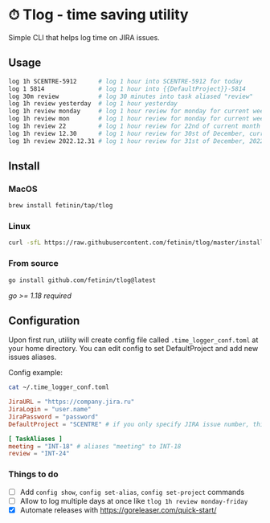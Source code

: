 # ⏱ Tlog - time saving utility
Simple CLI that helps log time on JIRA issues.

## Usage
```bash
log 1h SCENTRE-5912      # log 1 hour into SCENTRE-5912 for today
log 1 5814               # log 1 hour into {{DefaultProject}}-5814
log 30m review           # log 30 minutes into task aliased "review"
log 1h review yesterday  # log 1 hour yesterday
log 1h review monday     # log 1 hour review for monday for current week
log 1h review mon        # log 1 hour review for monday for current week
log 1h review 22         # log 1 hour review for 22nd of current month
log 1h review 12.30      # log 1 hour review for 30st of December, current year
log 1h review 2022.12.31 # log 1 hour review for 31st of December, 2022
```

## Install

### MacOS
```bash
brew install fetinin/tap/tlog
```

### Linux
```bash
curl -sfL https://raw.githubusercontent.com/fetinin/tlog/master/install.sh | sh
```

### From source
```bash
go install github.com/fetinin/tlog@latest 
```
_go >= 1.18 required_

## Configuration
Upon first run, utility will create config file called `.time_logger_conf.toml` at your home directory. You can edit config to set DefaultProject and add new issues aliases.

Config example:
```bash
cat ~/.time_logger_conf.toml
```
```toml
JiraURL = "https://company.jira.ru"
JiraLogin = "user.name"
JiraPassword = "password"
DefaultProject = "SCENTRE" # if you only specify JIRA issue number, this project will be used

[ TaskAliases ]
meeting = "INT-18" # aliases "meeting" to INT-18
review = "INT-24"
```

### Things to do
- [ ] Add `config show`, `config set-alias`, `config set-project` commands
- [ ] Allow to log multiple days at once like `tlog 1h review monday-friday`
- [x] Automate releases with https://goreleaser.com/quick-start/
